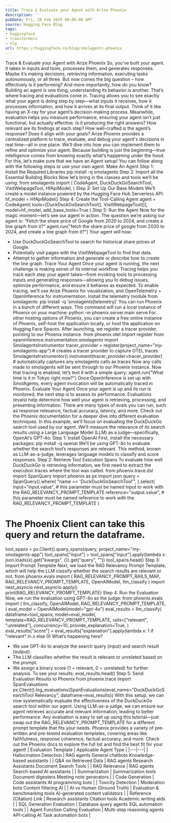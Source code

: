 ```yaml
---
title: Trace & Evaluate your Agent with Arize Phoenix
description: ''
pubDate: Fri, 28 Feb 2025 00:00:00 GMT
source: Hugging Face Blog
tags:
- huggingface
- transformers
- nlp
url: https://huggingface.co/blog/smolagents-phoenix
---
```


Trace & Evaluate your Agent with Arize Phoenix
So, you’ve built your agent. It takes in inputs and tools, processes them, and generates responses. Maybe it’s making decisions, retrieving information, executing tasks autonomously, or all three. But now comes the big question – how effectively is it performing? And more importantly, how do you know?
Building an agent is one thing; understanding its behavior is another. That’s where tracing and evaluations come in. Tracing allows you to see exactly what your agent is doing step by step—what inputs it receives, how it processes information, and how it arrives at its final output. Think of it like having an X-ray for your agent’s decision-making process. Meanwhile, evaluation helps you measure performance, ensuring your agent isn’t just functional, but actually effective. Is it producing the right answers? How relevant are its findings at each step? How well-crafted is the agent’s response? Does it align with your goals?
Arize Phoenix provides a centralized platform to trace, evaluate, and debug your agent's decisions in real time—all in one place. We’ll dive into how you can implement them to refine and optimize your agent. Because building is just the beginning—true intelligence comes from knowing exactly what’s happening under the hood.
For this, let’s make sure that we have an Agent setup! You can follow along with the following steps or use your own agent.
Make An Agent
Step 1: Install the Required Libraries
pip install -q smolagents
Step 2: Import all the Essential Building Blocks
Now let’s bring in the classes and tools we’ll be using:
from smolagents import (
CodeAgent,
DuckDuckGoSearchTool,
VisitWebpageTool,
HfApiModel,
)
Step 3: Set Up Our Base Models
We’ll create a model instance powered by the Hugging Face Hub Serverless API:
hf_model = HfApiModel()
Step 4: Create the Tool-Calling Agent
agent = CodeAgent(
tools=[DuckDuckGoSearchTool(), VisitWebpageTool()],
model=hf_model,
add_base_tools=True
)
Step 5: Run the Agent
Now for the magic moment—let’s see our agent in action. The question we’re asking our agent is:
“Fetch the share price of Google from 2020 to 2024, and create a line graph from it?”
agent.run("fetch the share price of google from 2020 to 2024, and create a line graph from it?")
Your agent will now:
- Use DuckDuckGoSearchTool to search for historical share prices of Google.
- Potentially visit pages with the VisitWebpageTool to find that data.
- Attempt to gather information and generate or describe how to create the line graph.
Trace Your Agent
Once your agent is running, the next challenge is making sense of its internal workflow. Tracing helps you track each step your agent takes—from invoking tools to processing inputs and generating responses—allowing you to debug issues, optimize performance, and ensure it behaves as expected.
To enable tracing, we’ll use Arize Phoenix for visualization, and OpenTelemetry + OpenInference for instrumentation.
Install the telemetry module from smolagents:
pip install -q 'smolagents[telemetry]'
You can run Phoenix in a bunch of different ways. This command will run a local instance of Phoenix on your machine:
python -m phoenix.server.main serve
For other hosting options of Phoenix, you can create a free online instance of Phoenix, self-host the application locally, or host the application on Hugging Face Spaces.
After launching, we register a tracer provider, pointing to our Phoenix instance.
from phoenix.otel import register
from openinference.instrumentation.smolagents import SmolagentsInstrumentor
tracer_provider = register(project_name="my-smolagents-app") # creates a tracer provider to capture OTEL traces
SmolagentsInstrumentor().instrument(tracer_provider=tracer_provider) # automatically captures any smolagents calls as traces
Now any calls made to smolagents will be sent through to our Phoenix instance.
Now that tracing is enabled, let’s test it with a simple query:
agent.run("What time is it in Tokyo right now?")
Once OpenInference is set up with SmolAgents, every agent invocation will be automatically traced in Phoenix.
Evaluate Your Agent
Once your agent is up and its run is monitored, the next step is to assess its performance. Evaluations (evals) help determine how well your agent is retrieving, processing, and presenting information.
There are many types of evals you can run, such as response relevance, factual accuracy, latency, and more. Check out the Phoenix documentation for a deeper dive into different evaluation techniques.
In this example, we’ll focus on evaluating the DuckDuckGo search tool used by our agent. We’ll measure the relevance of its search results using a Large Language Model (LLM) as a judge—specifically, OpenAI's GPT-4o.
Step 1: Install OpenAI
First, install the necessary packages:
pip install -q openai
We’ll be using GPT-4o to evaluate whether the search tool’s responses are relevant.
This method, known as LLM-as-a-judge, leverages language models to classify and score responses.
Step 2: Retrieve Tool Execution Spans
To evaluate how well DuckDuckGo is retrieving information, we first need to extract the execution traces where the tool was called.
from phoenix.trace.dsl import SpanQuery
import phoenix as px
import json
query = SpanQuery().where(
"name == 'DuckDuckGoSearchTool'",
).select(
input="input.value", # this parameter must be named input to work with the RAG_RELEVANCY_PROMPT_TEMPLATE
reference="output.value", # this parameter must be named reference to work with the RAG_RELEVANCY_PROMPT_TEMPLATE
)
# The Phoenix Client can take this query and return the dataframe.
tool_spans = px.Client().query_spans(query, project_name="my-smolagents-app")
tool_spans["input"] = tool_spans["input"].apply(lambda x: json.loads(x).get("kwargs", {}).get("query", ""))
tool_spans.head()
Step 3: Import Prompt Template
Next, we load the RAG Relevancy Prompt Template, which will help the LLM classify whether the search results are relevant or not.
from phoenix.evals import (
RAG_RELEVANCY_PROMPT_RAILS_MAP,
RAG_RELEVANCY_PROMPT_TEMPLATE,
OpenAIModel,
llm_classify
)
import nest_asyncio
nest_asyncio.apply()
print(RAG_RELEVANCY_PROMPT_TEMPLATE)
Step 4: Run the Evaluation
Now, we run the evaluation using GPT-4o as the judge:
from phoenix.evals import (
llm_classify,
OpenAIModel,
RAG_RELEVANCY_PROMPT_TEMPLATE,
)
eval_model = OpenAIModel(model="gpt-4o")
eval_results = llm_classify(
dataframe=tool_spans,
model=eval_model,
template=RAG_RELEVANCY_PROMPT_TEMPLATE,
rails=["relevant", "unrelated"],
concurrency=10,
provide_explanation=True,
)
eval_results["score"] = eval_results["explanation"].apply(lambda x: 1 if "relevant" in x else 0)
What’s happening here?
- We use GPT-4o to analyze the search query (input) and search result (output).
- The LLM classifies whether the result is relevant or unrelated based on the prompt.
- We assign a binary score (1 = relevant, 0 = unrelated) for further analysis.
To see your results:
eval_results.head()
Step 5: Send Evaluation Results to Phoenix
from phoenix.trace import SpanEvaluations
px.Client().log_evaluations(SpanEvaluations(eval_name="DuckDuckGoSearchTool Relevancy", dataframe=eval_results))
With this setup, we can now systematically evaluate the effectiveness of the DuckDuckGo search tool within our agent. Using LLM-as-a-judge, we can ensure our agent retrieves accurate and relevant information, leading to better performance.
Any evaluation is easy to set up using this tutorial—just swap out the RAG_RELEVANCY_PROMPT_TEMPLATE for a different prompt template that fits your needs. Phoenix provides a variety of pre-written and pre-tested evaluation templates, covering areas like faithfulness, response coherence, factual accuracy, and more. Check out the Phoenix docs to explore the full list and find the best fit for your agent!
| Evaluation Template | Applicable Agent Type |
|---|---|
| Hallucination Detection | RAG agents General chatbots Knowledge-based assistants |
| Q&A on Retrieved Data | RAG agents Research Assistants Document Search Tools |
| RAG Relevance | RAG agents Search-based AI assistants |
| Summarization | Summarization tools Document digesters Meeting note generators |
| Code Generation | Code assistants AI programming bots |
| Toxicity Detection | Moderation bots Content filtering AI |
| AI vs Human (Ground Truth) | Evaluation & benchmarking tools AI-generated content validators |
| Reference (Citation) Link | Research assistants Citation tools Academic writing aids |
| SQL Generation Evaluation | Database query agents SQL automation tools |
| Agent Function Calling Evaluation | Multi-step reasoning agents API-calling AI Task automation bots |